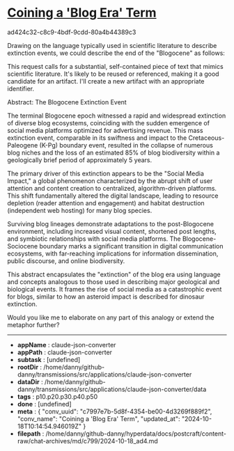 # [Coining a 'Blog Era' Term](https://claude.ai/chat/c7997e7b-5d8f-4354-be00-4d3269f889f2)

ad424c32-c8c9-4bdf-9cdd-80a4b44389c3

 Drawing on the language typically used in scientific literature to describe extinction events, we could describe the end of the "Blogocene" as follows:

<antThinking>This request calls for a substantial, self-contained piece of text that mimics scientific literature. It's likely to be reused or referenced, making it a good candidate for an artifact. I'll create a new artifact with an appropriate identifier.</antThinking>

<antArtifact identifier="blogocene-extinction-abstract" type="text/markdown" title="Abstract: The End of the Blogocene">

Abstract: The Blogocene Extinction Event

The terminal Blogocene epoch witnessed a rapid and widespread extinction of diverse blog ecosystems, coinciding with the sudden emergence of social media platforms optimized for advertising revenue. This mass extinction event, comparable in its swiftness and impact to the Cretaceous-Paleogene (K-Pg) boundary event, resulted in the collapse of numerous blog niches and the loss of an estimated 85% of blog biodiversity within a geologically brief period of approximately 5 years.

The primary driver of this extinction appears to be the "Social Media Impact," a global phenomenon characterized by the abrupt shift of user attention and content creation to centralized, algorithm-driven platforms. This shift fundamentally altered the digital landscape, leading to resource depletion (reader attention and engagement) and habitat destruction (independent web hosting) for many blog species.

Surviving blog lineages demonstrate adaptations to the post-Blogocene environment, including increased visual content, shortened post lengths, and symbiotic relationships with social media platforms. The Blogocene-Sociocene boundary marks a significant transition in digital communication ecosystems, with far-reaching implications for information dissemination, public discourse, and online biodiversity.
</antArtifact>

This abstract encapsulates the "extinction" of the blog era using language and concepts analogous to those used in describing major geological and biological events. It frames the rise of social media as a catastrophic event for blogs, similar to how an asteroid impact is described for dinosaur extinction. 

Would you like me to elaborate on any part of this analogy or extend the metaphor further?

---

* **appName** : claude-json-converter
* **appPath** : claude-json-converter
* **subtask** : [undefined]
* **rootDir** : /home/danny/github-danny/transmissions/src/applications/claude-json-converter
* **dataDir** : /home/danny/github-danny/transmissions/src/applications/claude-json-converter/data
* **tags** : p10.p20.p30.p40.p50
* **done** : [undefined]
* **meta** : {
  "conv_uuid": "c7997e7b-5d8f-4354-be00-4d3269f889f2",
  "conv_name": "Coining a 'Blog Era' Term",
  "updated_at": "2024-10-18T10:14:54.946019Z"
}
* **filepath** : /home/danny/github-danny/hyperdata/docs/postcraft/content-raw/chat-archives/md/c799/2024-10-18_ad4.md